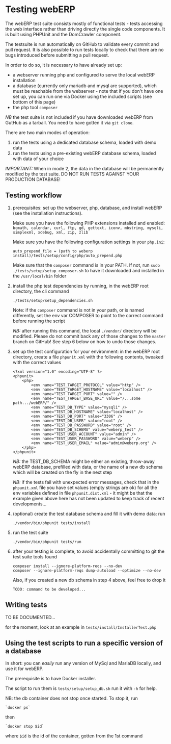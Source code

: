 # Testing webERP

The webERP test suite consists mostly of functional tests - tests accessing the web interface rather than
driving directly the single code components. It is built using PHPUnit and the DomCrawler component.

The testsuite is run automatically on GitHub to validate every commit and pull request. It is also possible to run
tests locally to check that there are no bugs introduced before submitting a pull request.

In order to do so, it is necessary to have already set up:

* a webserver running php and configured to serve the local webERP installation
* a database (currently only mariadb and mysql are supported), which must be reachable from the webserver - note that
  if you don't have one set up, you can run one via Docker using the included scripts (see bottom of this page)
* the php tool `composer`

_NB_ the test suite is not included if you have downloaded webERP from GutHub as a tarball. You need to have
gotten it via `git clone`.

There are two main modes of operation:
1. run the tests using a dedicated database schema, loaded with demo data
2. run the tests using a pre-existing webERP database schema, loaded with data of your choice

_IMPORTANT:_ When in mode 2, the data in the database will be permanently modified by the test suite. DO NOT RUN TESTS
AGAINST YOUR PRODUCTION DATABASE!


## Testing workflow

1. prerequisites: set up the webserver, php, database, and install webERP (see the installation instructions).

   Make sure you have the following PHP extensions installed and enabled:
   `bcmath, calendar, curl, ftp, gd, gettext, iconv, mbstring, mysqli, simplexml, xdebug, xml, zip, zlib`

   Make sure you have the following configuration settings in your `php.ini`:

       auto_prepend_file = (path to weberp install)/tests/setup/config/php/auto_prepend.php

   Make sure that the `composer` command is in your PATH. If not, run `sudo ./tests/setup/setup_composer.sh` to
   have it downloaded and installed in the `/usr/local/bin` folder

2. install the php test dependencies by running, in the webERP root directory, the cli command

   `./tests/setup/setup_dependencies.sh`

   Note: if the `composer` command is not in your path, or is named differently, set the env var COMPOSER to point
   to the correct command before running the script

   _NB:_ after running this command, the local `./vendor/` directory will be modified. Please do not commit back any of
   those changes to the `master` branch on GitHub! See step 6 below on how to undo those changes.

3. set up the test configuration for your environment: in the webERP root directory, create a file `phpunit.xml`
   with the following contents, tweaked with the correct values

	```
	<?xml version="1.0" encoding="UTF-8" ?>
	<phpunit>
		<php>
			<env name="TEST_TARGET_PROTOCOL" value="http" />
			<env name="TEST_TARGET_HOSTNAME" value="localhost" />
			<env name="TEST_TARGET_PORT" value="" />
			<env name="TEST_TARGET_BASE_URL" value="/...some path.../webERP/" />
			<env name="TEST_DB_TYPE" value="mysqli" />
			<env name="TEST_DB_HOSTNAME" value="localhost" />
			<env name="TEST_DB_PORT" value="3306" />
			<env name="TEST_DB_USER" value="root" />
			<env name="TEST_DB_PASSWORD" value="root" />
			<env name="TEST_DB_SCHEMA" value="weberp_test" />
			<env name="TEST_USER_ACCOUNT" value="admin" />
			<env name="TEST_USER_PASSWORD" value="weberp" />
			<env name="TEST_USER_EMAIL" value="admin@weberp.org" />
		</php>
	</phpunit>
	```

   _NB:_ the TEST_DB_SCHEMA might be either an existing, throw-away webERP database, prefilled with data, or
   the name of a new db schema which will be created on the fly in the next step

   _NB:_ if the tests fail with unexpected error messages, check that in the `phpunit.xml` file you have set values
   (empty strings are ok) for all the env variables defined in file `phpunit.dist.xml` - it might be that the example
   given above here has not been updated to keep track of recent developments...

4. (optional) create the test database schema and fill it with demo data: run

   `./vendor/bin/phpunit tests/install`

5. run the test suite

   `./vendor/bin/phpunit tests/run`

6. after your testing is complete, to avoid accidentally committing to git the test suite tools found

   ```
   composer install --ignore-platform-reqs --no-dev
   composer --ignore-platform-reqs dump-autoload --optimize --no-dev
   ```

   Also, if you created a new db schema in step 4 above, feel free to drop it

   `TODO: command to be developed...`


## Writing tests

TO BE DOCUMENTED...

for the moment, look at an example in `tests/install/InstallerTest.php`


## Using the test scripts to run a specific version of a database

In short: you can _easily_ run any version of MySql and MariaDB locally, and use it for webERP.

The prerequisite is to have Docker installer.

The script to run them is `tests/setup/setup_db.sh` run it with `-h` for help.

NB: the db container does not stop once started. To stop it, run

	`docker ps`

then

	`docker stop $id`

where `$id` is the id of the container, gotten from the 1st command
